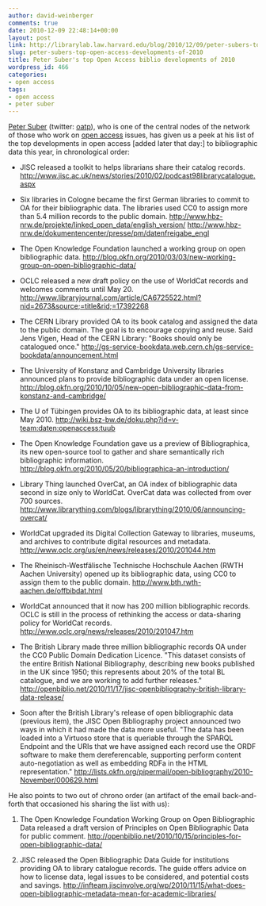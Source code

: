 ```yaml
---
author: david-weinberger
comments: true
date: 2010-12-09 22:48:14+00:00
layout: post
link: http://librarylab.law.harvard.edu/blog/2010/12/09/peter-subers-top-open-access-developments-of-2010/
slug: peter-subers-top-open-access-developments-of-2010
title: Peter Suber's top Open Access biblio developments of 2010
wordpress_id: 466
categories:
- open access
tags:
- open access
- peter suber
---
```


[Peter Suber](http://www.earlham.edu/~peters/hometoc.htm) (twitter: [oatp](http://www.twitter.com/oatp)), who is one of the central nodes of the network of those who work on [open access](http://www.earlham.edu/~peters/fos/overview.htm) issues, has given us a peek at his list of the top developments in open access [added later that day:] to bibliographic data this year, in chronological order:



  * JISC released a toolkit to helps librarians share their catalog records.
http://www.jisc.ac.uk/news/stories/2010/02/podcast98librarycatalogue.aspx


  * Six libraries in Cologne became the first German libraries to commit to OA for their bibliographic data.  The libraries used CC0 to assign more than 5.4 million records to the public domain.
http://www.hbz-nrw.de/projekte/linked_open_data/english_version/
http://www.hbz-nrw.de/dokumentencenter/presse/pm/datenfreigabe_engl


  * The Open Knowledge Foundation launched a working group on open bibliographic data.
http://blog.okfn.org/2010/03/03/new-working-group-on-open-bibliographic-data/


  * OCLC released a new draft policy on the use of WorldCat records and welcomes comments until May 20.
http://www.libraryjournal.com/article/CA6725522.html?nid=2673&source;=title&rid;=17392268


  * The CERN Library provided OA to its book catalog and assigned the data to the public domain.  The goal is to encourage copying and reuse.  Said Jens Vigen, Head of the CERN Library:  "Books should only be catalogued once."
http://gs-service-bookdata.web.cern.ch/gs-service-bookdata/announcement.html


  * The University of Konstanz and Cambridge University libraries announced plans to provide bibliographic data under an open license.
http://blog.okfn.org/2010/10/05/new-open-bibliographic-data-from-konstanz-and-cambridge/


  * The U of Tübingen provides OA to its bibliographic data, at least since May 2010.
http://wiki.bsz-bw.de/doku.php?id=v-team:daten:openaccess:tuub


  * The Open Knowledge Foundation gave us a preview of Bibliographica, its new open-source tool to gather and share semantically rich bibliographic information.
http://blog.okfn.org/2010/05/20/bibliographica-an-introduction/


  * Library Thing launched OverCat, an OA index of bibliographic data second in size only to WorldCat.  OverCat data was collected from over 700 sources.
http://www.librarything.com/blogs/librarything/2010/06/announcing-overcat/


  * WorldCat upgraded its Digital Collection Gateway to libraries, museums, and archives to contribute digital resources and metadata.
http://www.oclc.org/us/en/news/releases/2010/201044.htm


  * The Rheinisch-Westfälische Technische Hochschule Aachen (RWTH Aachen University) opened up its bibliographic data, using CC0 to assign them to the public domain.
http://www.bth.rwth-aachen.de/offbibdat.html


  * WorldCat announced that it now has 200 million bibliographic records.  OCLC is still in the process of rethinking the access or data-sharing policy for WorldCat records.
http://www.oclc.org/news/releases/2010/201047.htm


  * The British Library made three million bibliographic records OA under the CC0 Public Domain Dedication Licence.  "This dataset consists of the entire British National Bibliography, describing new books published in the UK since 1950; this represents about 20% of the total BL catalogue, and we are working to add further releases."
http://openbiblio.net/2010/11/17/jisc-openbibliography-british-library-data-release/


  * Soon after the British Library's release of open bibliographic data (previous item), the JISC Open Bibliography project announced two ways in which it had made the data more useful.  "The data has been loaded into a Virtuoso store that is queriable through the SPARQL Endpoint and the URIs that we have assigned each record use the ORDF software to make them dereferencable, supporting perform content auto-negotiation as well as embedding RDFa in the HTML representation."
http://lists.okfn.org/pipermail/open-bibliography/2010-November/000629.html



He also points to two out of chrono order (an artifact of the email back-and-forth that occasioned his sharing the list with us):

1.  The Open Knowledge Foundation Working Group on Open Bibliographic Data released a draft version of Principles on Open Bibliographic Data for public comment.
http://openbiblio.net/2010/10/15/principles-for-open-bibliographic-data/

2.  JISC released the Open Bibliographic Data Guide for institutions providing OA to library catalogue records. The guide offers advice on how to license data, legal issues to be considered, and potential costs and savings.
http://infteam.jiscinvolve.org/wp/2010/11/15/what-does-open-bibliographic-metadata-mean-for-academic-libraries/
